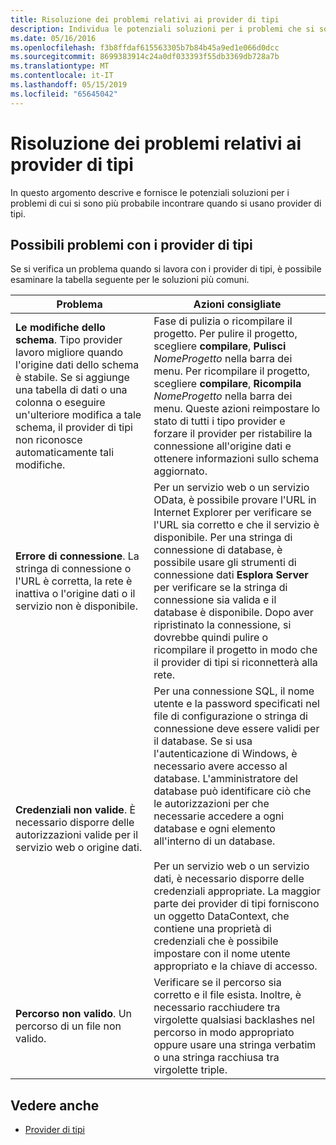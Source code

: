```yaml
---
title: Risoluzione dei problemi relativi ai provider di tipi
description: Individua le potenziali soluzioni per i problemi che si sono più probabile incontrare quando si usa il tipo di provider in F#.
ms.date: 05/16/2016
ms.openlocfilehash: f3b8ffdaf615563305b7b84b45a9ed1e066d0dcc
ms.sourcegitcommit: 8699383914c24a0df033393f55db3369db728a7b
ms.translationtype: MT
ms.contentlocale: it-IT
ms.lasthandoff: 05/15/2019
ms.locfileid: "65645042"
---
```

# <a name="troubleshooting-type-providers"></a>Risoluzione dei problemi relativi ai provider di tipi

In questo argomento descrive e fornisce le potenziali soluzioni per i problemi di cui si sono più probabile incontrare quando si usano provider di tipi.

## <a name="possible-problems-with-type-providers"></a>Possibili problemi con i provider di tipi

Se si verifica un problema quando si lavora con i provider di tipi, è possibile esaminare la tabella seguente per le soluzioni più comuni.

|Problema|Azioni consigliate|
|-------|-----------------|
|**Le modifiche dello schema**. Tipo provider lavoro migliore quando l'origine dati dello schema è stabile. Se si aggiunge una tabella di dati o una colonna o eseguire un'ulteriore modifica a tale schema, il provider di tipi non riconosce automaticamente tali modifiche.|Fase di pulizia o ricompilare il progetto. Per pulire il progetto, scegliere **compilare**, **Pulisci** *NomeProgetto* nella barra dei menu. Per ricompilare il progetto, scegliere **compilare**, **Ricompila** *NomeProgetto* nella barra dei menu. Queste azioni reimpostare lo stato di tutti i tipo provider e forzare il provider per ristabilire la connessione all'origine dati e ottenere informazioni sullo schema aggiornato.|
|**Errore di connessione**. La stringa di connessione o l'URL è corretta, la rete è inattiva o l'origine dati o il servizio non è disponibile.|Per un servizio web o un servizio OData, è possibile provare l'URL in Internet Explorer per verificare se l'URL sia corretto e che il servizio è disponibile. Per una stringa di connessione di database, è possibile usare gli strumenti di connessione dati **Esplora Server** per verificare se la stringa di connessione sia valida e il database è disponibile. Dopo aver ripristinato la connessione, si dovrebbe quindi pulire o ricompilare il progetto in modo che il provider di tipi si riconnetterà alla rete.|
|**Credenziali non valide**. È necessario disporre delle autorizzazioni valide per il servizio web o origine dati.|Per una connessione SQL, il nome utente e la password specificati nel file di configurazione o stringa di connessione deve essere validi per il database. Se si usa l'autenticazione di Windows, è necessario avere accesso al database. L'amministratore del database può identificare ciò che le autorizzazioni per che necessarie accedere a ogni database e ogni elemento all'interno di un database.<br /><br />Per un servizio web o un servizio dati, è necessario disporre delle credenziali appropriate. La maggior parte dei provider di tipi forniscono un oggetto DataContext, che contiene una proprietà di credenziali che è possibile impostare con il nome utente appropriato e la chiave di accesso.|
|**Percorso non valido**. Un percorso di un file non valido.|Verificare se il percorso sia corretto e il file esista. Inoltre, è necessario racchiudere tra virgolette qualsiasi backlashes nel percorso in modo appropriato oppure usare una stringa verbatim o una stringa racchiusa tra virgolette triple.|

## <a name="see-also"></a>Vedere anche

- [Provider di tipi](index.md)
